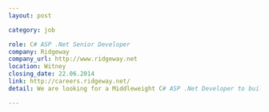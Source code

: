 ```yaml
---
layout: post

category: job

role: C# ASP .Net Senior Developer
company: Ridgeway
company_url: http://www.ridgeway.net
location: Witney
closing_date: 22.06.2014
link: http://careers.ridgeway.net/
detail: We are looking for a Middleweight C# ASP .Net Developer to build technically excellent web solutions. Working with our highly experienced development team, you'll be able to shape the user interfaces for a range of projects and develop your skills considerably.

---
```

